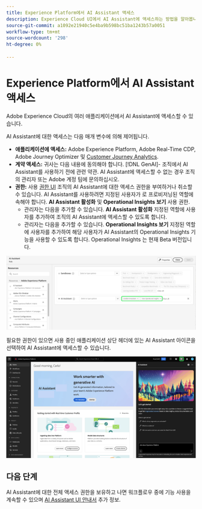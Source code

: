 ```yaml
---
title: Experience Platform에서 AI Assistant 액세스
description: Experience Cloud UI에서 AI Assistant에 액세스하는 방법을 알아봅니다.
source-git-commit: a1092e21940c5e4ba9b598bc51ba1243b57a0051
workflow-type: tm+mt
source-wordcount: '298'
ht-degree: 0%

---
```


# Experience Platform에서 AI Assistant 액세스

Adobe Experience Cloud의 여러 애플리케이션에서 AI Assistant에 액세스할 수 있습니다.

AI Assistant에 대한 액세스는 다음 매개 변수에 의해 제어됩니다.

* **애플리케이션에 액세스:** Adobe Experience Platform, Adobe Real-Time CDP, Adobe Journey Optimizer 및 [Customer Journey Analytics](https://experienceleague.adobe.com/en/docs/analytics-platform/using/ai-assistant).
* **계약 액세스:** 귀사는 다음 내용에 동의해야 합니다. [!DNL GenAI]- 조직에서 AI Assistant를 사용하기 전에 관련 약관. AI Assistant에 액세스할 수 없는 경우 조직의 관리자 또는 Adobe 계정 팀에 문의하십시오.
* **권한:** 사용 [권한 UI](../access-control/abac/ui/permissions.md) 조직의 AI Assistant에 대한 액세스 권한을 부여하거나 취소할 수 있습니다. AI Assistant를 사용하려면 지정된 사용자가 로 프로비저닝된 역할에 속해야 합니다. **AI Assistant 활성화** 및 **Operational Insights 보기** 사용 권한.
   * 관리자는 다음을 추가할 수 있습니다. **AI Assistant 활성화** 지정된 역할에 사용자를 추가하여 조직의 AI Assistant에 액세스할 수 있도록 합니다.
   * 관리자는 다음을 추가할 수 있습니다. **Operational Insights 보기** 지정된 역할에 사용자를 추가하여 해당 사용자가 AI Assistant의 Operational Insights 기능을 사용할 수 있도록 합니다. Operational Insights 는 현재 Beta 버전입니다.

![주어진 역할에 포함된 AI Assistant 활성화 및 Operational Insights 보기 권한이 있는 권한 UI 페이지입니다.](./images/permissions.png)

필요한 권한이 있으면 사용 중인 애플리케이션 상단 헤더에 있는 AI Assistant 아이콘을 선택하여 AI Assistant에 액세스할 수 있습니다.

![처음 사용자 경험이 있는 AI Assistant.](./images/ai-assistant.png)

## 다음 단계

AI Assistant에 대한 전체 액세스 권한을 보유하고 나면 워크플로우 중에 기능 사용을 계속할 수 있으며 [AI Assistant UI 안내서](./ui-guide.md) 추가 정보.